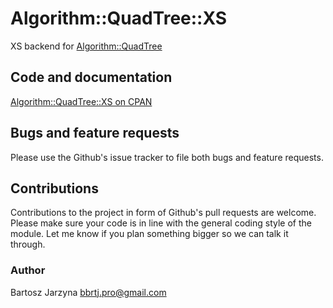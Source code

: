 # Algorithm::QuadTree::XS
XS backend for [Algorithm::QuadTree](https://metacpan.org/release/Algorithm-QuadTree)

## Code and documentation
[Algorithm::QuadTree::XS on CPAN](https://metacpan.org/release/Algorithm-QuadTree-XS)

## Bugs and feature requests
Please use the Github's issue tracker to file both bugs and feature requests.

## Contributions
Contributions to the project in form of Github's pull requests are
welcome. Please make sure your code is in line with the general
coding style of the module. Let me know if you plan something
bigger so we can talk it through.

### Author
Bartosz Jarzyna <bbrtj.pro@gmail.com>

